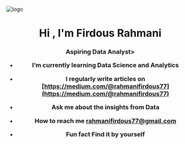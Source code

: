 ![logo](https://github.com/Firdousrahmani/firdous77/blob/main/Blue%20and%20White%20Gradient%20Profile%20Data%20Analyst%20LinkedIn%20Article%20Cover%20Image%20(1).png)
<h1 align="center">Hi , I'm Firdous Rahmani</h1>
<h3 align="center">Aspiring Data Analyst>



-  I’m currently learning **Data Science and Analytics**

-  I regularly write articles on [https://medium.com/@rahmanifirdous77](https://medium.com/@rahmanifirdous77)

-  Ask me about **the insights from Data**

-  How to reach me **rahmanifirdous77@gmail.com**

-  Fun fact **Find it by yourself**

